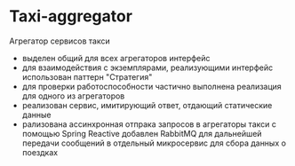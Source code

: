 Taxi-aggregator
================
Агрегатор сервисов такси
- выделен общий для всех агрегаторов интерфейс
- для взаимодействия с экземплярами, реализующими интерфейс использован паттерн "Стратегия"
- для проверки работоспособности частично выполнена реализация для одного из агрегаторов
- реализован сервис, имитирующий ответ, отдающий статические данные
- рализована ассинхронная отпрака запросов в агрегаторы такси с помощью Spring Reactive
добавлен RabbitMQ для дальнейшей передачи сообщений в отдельный микросервис для сбора данных о поездках
